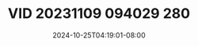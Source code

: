 --- 
title: "VID 20231109 094029 280"
description: "nonton  video bokep VID 20231109 094029 280 durasi panjang video full  "
date: 2024-10-25T04:19:01-08:00
file_code: "l724whzhk08w"
draft: false
cover: "001p183fkqvilajr.jpg"
tags: ["VID", "bokep-indo", "bokep-viral", "bokep-ig"]
length: 75
fld_id: "1390654"
foldername: "Asia8"
categories: ["Asia8"]
views: 17
---